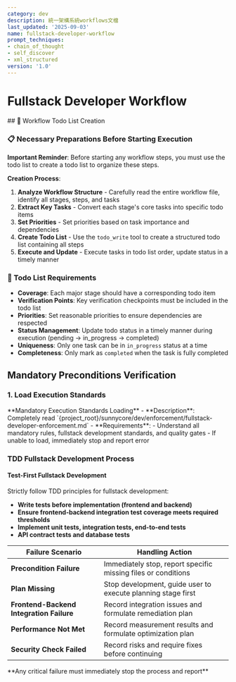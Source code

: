 ```yaml
---
category: dev
description: 統一架構系統workflows文檔
last_updated: '2025-09-03'
name: fullstack-developer-workflow
prompt_techniques:
- chain_of_thought
- self_discover
- xml_structured
version: '1.0'
---
```


# Fullstack Developer Workflow

<enforcement>
## 🔄 Workflow Todo List Creation

### 📋 Necessary Preparations Before Starting Execution

**Important Reminder**: Before starting any workflow steps, you must use the todo list to create a todo list to organize these steps.

**Creation Process**:
1. **Analyze Workflow Structure** - Carefully read the entire workflow file, identify all stages, steps, and tasks
2. **Extract Key Tasks** - Convert each stage's core tasks into specific todo items
3. **Set Priorities** - Set priorities based on task importance and dependencies
4. **Create Todo List** - Use the `todo_write` tool to create a structured todo list containing all steps
5. **Execute and Update** - Execute tasks in todo list order, update status in a timely manner

### 📝 Todo List Requirements
- **Coverage**: Each major stage should have a corresponding todo item
- **Verification Points**: Key verification checkpoints must be included in the todo list
- **Priorities**: Set reasonable priorities to ensure dependencies are respected
- **Status Management**: Update todo status in a timely manner during execution (pending → in_progress → completed)
- **Uniqueness**: Only one task can be in `in_progress` status at a time
- **Completeness**: Only mark as `completed` when the task is fully completed
<!-- enforcement>

---

<workflow type="fullstack-developer" -->

## Mandatory Preconditions Verification
<mandatory-preconditions>

### 1. Load Execution Standards

<stage name="Load Execution Standards" number="1" critical="true">
**Mandatory Execution Standards Loading**
- **Description**: Completely read `{project_root}/sunnycore/dev/enforcement/fullstack-developer-enforcement.md`
- **Requirements**:
  <requirements>
  - Understand all mandatory rules, fullstack development standards, and quality gates
  - If unable to load, immediately stop and report error
  <!-- requirements>



### 2. Project Context Establishment

<stage name="Project Context Establishment" number="2" critical="true">

**Project Specifications Understanding**

- **Description**: Read all documents under the `{project_root}/docs/specs/` path
- **Requirements**:
  <requirements>
  <think>
  Fullstack developers need to focus on the following types of project specification content:

  1. **System Architecture Specifications**:
     - Microservices architecture design and inter-service communication
     - Frontend-backend separation architecture and API Gateway configuration
     - Database design, relational models, and data synchronization strategies
     - System integration points, external dependencies, and third-party services

  2. **Frontend Specifications**:
     - UI/UX design system and component library standards
     - Responsive design, accessibility requirements, and browser compatibility
     - Frontend state management and data flow architecture
     - Client-side performance optimization and SEO requirements

  3. **Backend Specifications**:
     - Server architecture, load balancing, and scaling strategies
     - Database design, index optimization, and query performance
     - Background task processing and asynchronous job management
     - Monitoring, logging, and error tracking

  4. **API Design Specifications**:
     - RESTful API design standards and OpenAPI specifications
     - GraphQL schema design and query optimization
     - Version control strategies and backward compatibility
     - API documentation and testing strategies

  5. **Security Specifications**:
     - Authentication and authorization mechanisms (OAuth, JWT)
     - Data encryption, privacy protection, and GDPR compliance
     - CORS policies, CSP settings, and security headers
     - Input validation, SQL injection, and XSS protection

  6. **DevOps and Deployment Specifications**:
     - CI/CD pipeline design and automated testing
     - Containerization strategies and Kubernetes configuration
     - Environment management and configuration management
     - Disaster recovery and backup strategies
  <!-- think>

  Based on the above thinking analysis, execute the following tasks:
  - Understand project requirements, complete system architecture, and frontend-backend integration requirements
  - Establish a project context model covering frontend, backend, API, and database
  - Identify key technology dependencies, API design patterns, and data flow architecture
  - Pay special attention to frontend-backend integration points, security strategies, and performance optimization requirements
  - Confirm DevOps processes, deployment strategies, and monitoring mechanisms
  - Verify cross-layer consistency and technical debt management strategies
  

**Implementation Plan Verification**
- **Description**: Confirm `{project_root}/docs/implementation-plan/{task_id}`(e.g. `1`, `2`, `3`...)-plan.md` exists and is readable
<critical-checkpoint>
If implementation plan does not exist, immediately stop and notify user that planning stage needs to be executed first
<!-- critical-checkpoint>

- **Requirements**:
  <requirements -->
  <think hard>
  - Validate plan completeness, scope definition, and fullstack technical feasibility
  - Confirm frontend-backend integration requirements and performance targets
  <think hard>
  <!-- requirements>



### 3. Fullstack Specialization Preparation

<stage name="Fullstack Specialization Preparation" number="3" critical="true">
**Fullstack Development Checklist Preparation**
Prepare fullstack checklist according to mandatory execution standards:

<fullstack-checklist>
<think hard>
- [ ] Analyze plan content, identify frontend and backend development requirements
- [ ] Confirm API design and database architecture
- [ ] Validate frontend-backend integration strategy and security requirements
- [ ] Establish unified test-driven development (TDD) strategy
- [ ] Confirm deployment and DevOps processes
<think hard>
<!-- fullstack-checklist>

**Performance and Security Targets Confirmation**
Confirm and record fullstack performance requirements:
<performance-targets -->
<think>
- Frontend loading time and backend API response time targets
- Database query performance and system scalability requirements
- Security, availability, and monitoring strategies
<think>
<!-- performance-targets>

<!-- mandatory-preconditions>

---

## Execution Protocol
<execution-protocol -->

### TDD Fullstack Development Process
<stage name="TDD Fullstack Development Process" number="4" critical="true">

#### Test-First Fullstack Development
Strictly follow TDD principles for fullstack development:
<tdd-requirements>
<ultra think>
- **Write tests before implementation (frontend and backend)**
- **Ensure frontend-backend integration test coverage meets required thresholds**
- **Implement unit tests, integration tests, end-to-end tests**
- **API contract tests and database tests**
<ultra think>
<!-- tdd-requirements>

#### Fullstack Architecture Principles Application
Apply the following principles during development:
<architecture-principles -->
<ultra think>
1. **Frontend-backend separation and API design principles**
2. **Unified error handling and logging mechanisms**
3. **Data consistency and transaction management**
4. **Security design and authentication integration**
<ultra think>
<!-- architecture-principles>


### Quality Assurance
<stage name="Quality Assurance" number="5" critical="true">
#### Continuous Validation
Continuously execute during development:
<quality-validations>
<think hard>
- **Frontend-backend static analysis checks**
- **Fullstack security vulnerability scanning**
- **API performance and frontend loading performance testing**
- **Cross-browser and responsive design validation**
- **Database performance and data integrity checks**
<think hard>
<!-- quality-validations>

<!-- execution-protocol>

---

## Failure Handling Mechanism
<failure-handling -->
| Failure Scenario | Handling Action |
|---------|---------|
| **Precondition Failure** | Immediately stop, report specific missing files or conditions |
| **Plan Missing** | Stop development, guide user to execute planning stage first |
| **Frontend-Backend Integration Failure** | Record integration issues and formulate remediation plan |
| **Performance Not Met** | Record measurement results and formulate optimization plan |
| **Security Check Failed** | Record risks and require fixes before continuing |

<critical-failures>
**Any critical failure must immediately stop the process and report**
<!-- critical-failures>



</workflow>